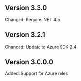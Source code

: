 
Version 3.3.0
---------------
Changed: Require .NET 4.5

Version 3.2.1
---------------
Changed: Update to Azure SDK 2.4

Version 3.0.0.0
---------------
Added: Support for Azure roles
